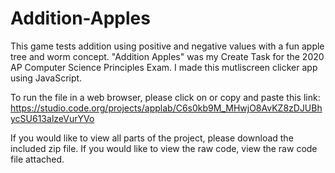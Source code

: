 # Addition-Apples
This game tests addition using positive and negative values with a fun apple tree and worm concept. 
"Addition Apples" was my Create Task for the 2020 AP Computer Science Principles Exam. 
I made this mutliscreen clicker app using JavaScript.

To run the file in a web browser, please click on or copy and paste this link: https://studio.code.org/projects/applab/C6s0kb9M_MHwjO8AvKZ8zDJUBhycSU613alzeVurYVo

If you would like to view all parts of the project, please download the included zip file.
If you would like to view the raw code, view the raw code file attached.
